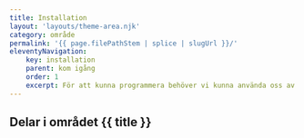 ```yaml
---
title: Installation
layout: 'layouts/theme-area.njk'
category: område
permalink: '{{ page.filePathStem | splice | slugUrl }}/'
eleventyNavigation:
    key: installation
    parent: kom igång
    order: 1
    excerpt: För att kunna programmera behöver vi kunna använda oss av ett antal olika verktyg
---
```


## Delar i området {{ title }}
